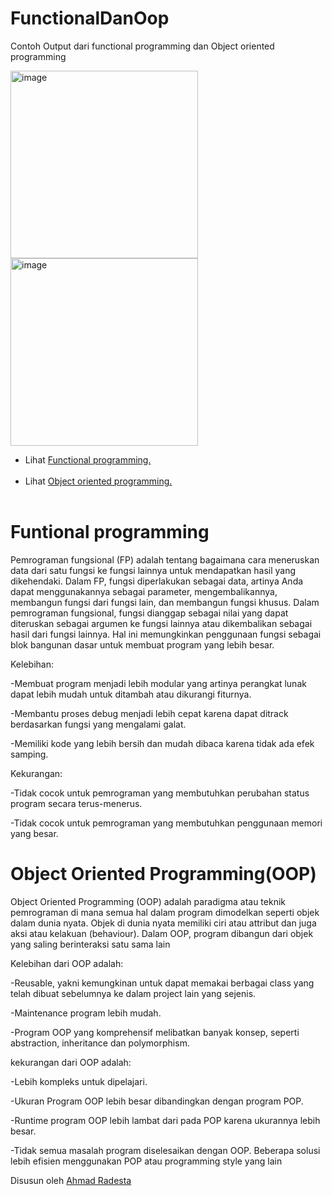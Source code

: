 # FunctionalDanOop
Contoh Output dari functional programming dan Object oriented programming

<img width="300" alt="image" src="https://user-images.githubusercontent.com/95126142/229566648-ed593405-432f-47b1-8101-751008002e50.png">

<img width="300" alt="image" src="https://user-images.githubusercontent.com/95126142/229568353-1fc95ee7-b7a2-4c04-ada8-bb3c83f7fa7f.png">

- Lihat <a href="https://github.com/totoro-07/FunctionalAndOop/blob/main/Fp.py">Functional programming.</a><br><br>
- Lihat <a href="https://github.com/totoro-07/FunctionalAndOop/blob/main/Oop.py">Object oriented programming.</a><br><br>

# Funtional programming 
Pemrograman fungsional (FP) adalah tentang bagaimana cara meneruskan data dari satu fungsi ke fungsi lainnya untuk mendapatkan hasil yang dikehendaki. Dalam FP, fungsi diperlakukan sebagai data, artinya Anda dapat menggunakannya sebagai parameter, mengembalikannya, membangun fungsi dari fungsi lain, dan membangun fungsi khusus. 
Dalam pemrograman fungsional, fungsi dianggap sebagai nilai yang dapat diteruskan sebagai argumen ke fungsi lainnya atau dikembalikan sebagai hasil dari fungsi lainnya. Hal ini memungkinkan penggunaan fungsi sebagai blok bangunan dasar untuk membuat program yang lebih besar.

Kelebihan:

-Membuat program menjadi lebih modular yang artinya perangkat lunak dapat lebih mudah untuk ditambah atau dikurangi fiturnya.

-Membantu proses debug menjadi lebih cepat karena dapat ditrack berdasarkan fungsi yang mengalami galat.

-Memiliki kode yang lebih bersih dan mudah dibaca karena tidak ada efek samping.

Kekurangan:

-Tidak cocok untuk pemrograman yang membutuhkan perubahan status program secara terus-menerus.

-Tidak cocok untuk pemrograman yang membutuhkan penggunaan memori yang besar.

# Object Oriented Programming(OOP)

Object Oriented Programming (OOP) adalah paradigma atau teknik pemrograman di mana semua hal dalam program dimodelkan seperti objek dalam dunia nyata. Objek di dunia nyata memiliki ciri atau attribut dan juga aksi atau kelakuan (behaviour). Dalam OOP, program dibangun dari objek yang saling berinteraksi satu sama lain

Kelebihan dari OOP adalah:

-Reusable, yakni kemungkinan untuk dapat memakai berbagai class yang telah dibuat sebelumnya ke dalam project lain yang sejenis.

-Maintenance program lebih mudah.

-Program OOP yang komprehensif melibatkan banyak konsep, seperti abstraction, inheritance dan polymorphism.

kekurangan dari OOP adalah:

-Lebih kompleks untuk dipelajari.

-Ukuran Program OOP lebih besar dibandingkan dengan program POP.

-Runtime program OOP lebih lambat dari pada POP karena ukurannya lebih besar.

-Tidak semua masalah program diselesaikan dengan OOP. Beberapa solusi lebih efisien menggunakan POP atau programming style yang lain

Disusun oleh <a href="https://github.com/totoro-07"> Ahmad Radesta
